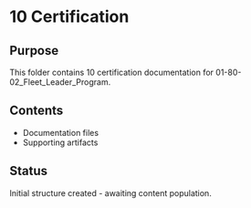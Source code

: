 # 10 Certification

## Purpose
This folder contains 10 certification documentation for 01-80-02_Fleet_Leader_Program.

## Contents
- Documentation files
- Supporting artifacts

## Status
Initial structure created - awaiting content population.
